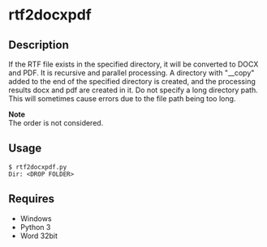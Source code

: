 # rtf2docxpdf 

## Description  
If the RTF file exists in the specified directory, it will be converted to DOCX and PDF. It is recursive and parallel processing. A directory with "__copy" added to the end of the specified directory is created, and the processing results docx and pdf are created in it. Do not specify a long directory path. This will sometimes cause errors due to the file path being too long. 

**Note**  
The order is not considered.

## Usage  
```
$ rtf2docxpdf.py
Dir: <DROP FOLDER>
```

## Requires  
- Windows  
- Python 3  
- Word 32bit
